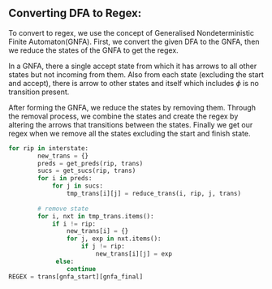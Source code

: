 
## Converting DFA to Regex:

To convert to regex, we use the concept of Generalised Nondeterministic Finite Automaton(GNFA). First, we convert the given DFA to the GNFA, then we reduce the states of the GNFA to get the regex.

In a GNFA, there a single accept state from which it has arrows to all other states but not incoming from them. Also from each state (excluding the start and accept), there is arrow to other states and itself which includes $\phi$ is no transition present.

After forming the GNFA, we reduce the states by removing them. Through the removal process, we combine the states and create the regex by altering the arrows that transitions between the states. Finally we get our regex when we remove all the states excluding the start and finish state.

```python
for rip in interstate:
        new_trans = {}
        preds = get_preds(rip, trans)
        sucs = get_sucs(rip, trans)
        for i in preds:
            for j in sucs:
                tmp_trans[i][j] = reduce_trans(i, rip, j, trans)
        
        # remove state
        for i, nxt in tmp_trans.items():
            if i != rip:
                new_trans[i] = {}
                for j, exp in nxt.items():
                    if j != rip:
                        new_trans[i][j] = exp
             else:
                continue
REGEX = trans[gnfa_start][gnfa_final]
```